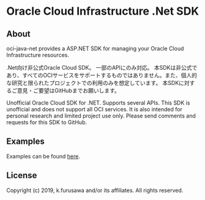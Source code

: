 # Oracle Cloud Infrastructure .Net SDK

## About
oci-java-net provides a ASP.NET SDK for managing your Oracle Cloud Infrastructure resources.

.Net向け非公式Oracle Cloud SDK。
一部のAPIにのみ対応。
本SDKは非公式であり、すべてのOCIサービスをサポートするものではありません。また、個人的な研究と限られたプロジェクトでの利用のみを想定しています。
本SDKに対するご意見・ご要望はGitHubまでお願いします。

Unofficial Oracle Cloud SDK for .NET.
Supports several APIs.
This SDK is unofficial and does not support all OCI services. It is also intended for personal research and limited project use only.
Please send comments and requests for this SDK to GitHub.

## Examples

Examples can be found [here](/Example/).

## License

Copyright (c) 2019, k.furusawa and/or its affiliates. All rights reserved.

